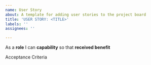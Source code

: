 ```yaml
---
name: User Story
about: A template for adding user stories to the project board
title: 'USER STORY: <TITLE>'
labels: ''
assignees: ''

---
```


As a **role** I can **capability** so that **received benefit**

Acceptance Criteria
